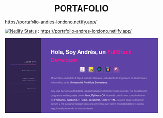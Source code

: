 <h1 align="center"> PORTAFOLIO </h1>

https://portafolio-andres-londono.netlify.app/

[![Netlify Status](https://api.netlify.com/api/v1/badges/c59ef0db-1d79-4f6f-a5a3-7386bdd345bd/deploy-status)](https://app.netlify.com/sites/portafolio-andres-londono/deploys) : https://portafolio-andres-londono.netlify.app/

![Part 1](https://github.com/ApidriuC/Portafolio_Ing_Andres/blob/main/images/Captura.PNG)
